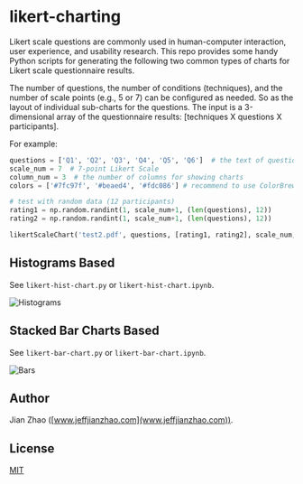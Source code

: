 # likert-charting

Likert scale questions are commonly used in human-computer interaction, user experience, and usability research. 
This repo provides some handy Python scripts for generating the following two common types of charts for Likert scale questionnaire results. 

The number of questions, the number of conditions (techniques), and the number of scale points (e.g., 5 or 7) can be configured as needed. So as the layout of individual sub-charts for the questions. The input is a 3-dimensional array of the questionnaire results: [techniques X questions X participants].

For example:

```python
questions = ['Q1', 'Q2', 'Q3', 'Q4', 'Q5', 'Q6']  # the text of questions
scale_num = 7  # 7-point Likert Scale
column_num = 3  # the number of columns for showing charts
colors = ['#7fc97f', '#beaed4', '#fdc086'] # recommend to use ColorBrewer

# test with random data (12 participants)
rating1 = np.random.randint(1, scale_num+1, (len(questions), 12))
rating2 = np.random.randint(1, scale_num+1, (len(questions), 12))

likertScaleChart('test2.pdf', questions, [rating1, rating2], scale_num, column_num, ['tech1', 'tech2'], colors[:2])
```

## Histograms Based

See `likert-hist-chart.py` or `likert-hist-chart.ipynb`.

![Histograms](../likert-charting/histograms.png)

## Stacked Bar Charts Based

See `likert-bar-chart.py` or `likert-bar-chart.ipynb`.

![Bars](../likert-charting/bars.png)

## Author
Jian Zhao ([www.jeffjianzhao.com](www.jeffjianzhao.com)).

## License

[MIT](https://opensource.org/licenses/MIT)